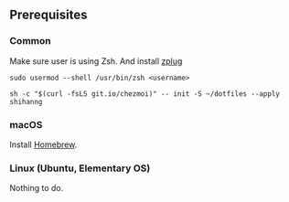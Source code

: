 ## Prerequisites

### Common

Make sure user is using Zsh.
And install [zplug](https://github.com/zplug/zplug)

```console
sudo usermod --shell /usr/bin/zsh <username>
```

```console
sh -c "$(curl -fsLS git.io/chezmoi)" -- init -S ~/dotfiles --apply shihanng
```

### macOS

Install [Homebrew](https://brew.sh/).

### Linux (Ubuntu, Elementary OS)

Nothing to do.
